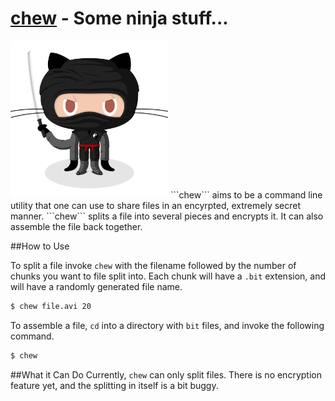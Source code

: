 [chew]() - Some ninja stuff...
====
<img src="ninja.jpg" width="50%">
```chew``` aims to be a command line utility that one can use to share files in an encyrpted, extremely secret manner. ```chew``` splits a file into several pieces and encrypts it. It can also assemble the file back together.

##How to Use

To split a file invoke ```chew``` with the filename followed by the number of chunks you want to file split into. Each chunk will have a ```.bit``` extension, and will have a randomly generated file name.
```bash
$ chew file.avi 20
```

To assemble a file, ```cd``` into a directory with ```bit``` files, and invoke the following command.
```bash
$ chew
```

##What it Can Do
Currently, ```chew``` can only split files. There is no encryption feature yet, and the splitting in itself is a bit buggy.
